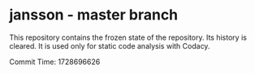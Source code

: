 # jansson - master branch

This repository contains the frozen state of the repository.
Its history is cleared. It is used only for static code
analysis with Codacy.

Commit Time: 1728696626